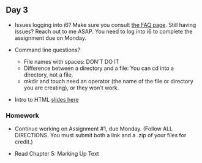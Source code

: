 ## Day 3

* Issues logging into i6? Make sure you consult [the FAQ page](https://cims.nyu.edu/webapps/content/systems/resources/i6/faq). Still having issues? Reach out to me ASAP. You need to log into i6 to complete the assignment due on Monday.

* Command line questions?
  * File names with spaces: DON'T DO IT
  * Difference between a directory and a file: You can cd into a directory, not a file. 
  * mkdir and touch need an operator (the name of the file or directory you are creating), or they won't work.

* Intro to HTML [slides here](https://docs.google.com/presentation/d/1v6QxFgBwcQLfZHJElridQK4_tcQoET1FS18HIpCeLWw/edit?usp=sharing)

### Homework

* Continue working on Assignment #1, due Monday. (Follow ALL DIRECTIONS. You must submit both a link and a .zip of your files for credit.)

* Read Chapter 5: Marking Up Text
